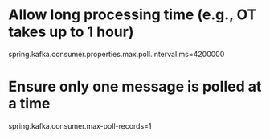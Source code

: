 # Allow long processing time (e.g., OT takes up to 1 hour)
spring.kafka.consumer.properties.max.poll.interval.ms=4200000

# Ensure only one message is polled at a time
spring.kafka.consumer.max-poll-records=1
